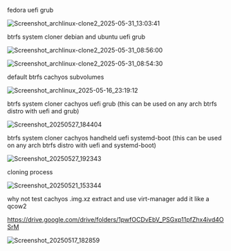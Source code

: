 

fedora uefi grub

![Screenshot_archlinux-clone2_2025-05-31_13:03:41](https://github.com/user-attachments/assets/7dff5ce3-d297-4f92-aa73-a4d1560be5fc)



btrfs system cloner debian and ubuntu uefi grub

![Screenshot_archlinux-clone2_2025-05-31_08:56:00](https://github.com/user-attachments/assets/141125af-a7a9-48c1-9bee-8aa99f484cff)


![Screenshot_archlinux-clone2_2025-05-31_08:54:30](https://github.com/user-attachments/assets/8cf45c11-a0fa-4b4d-8fd9-2339f1e4b554)



default btrfs cachyos subvolumes

![Screenshot_archlinux_2025-05-16_23:19:12](https://github.com/user-attachments/assets/de875338-0393-4231-a343-30dcad36a5d1)

btrfs system cloner cachyos uefi grub (this can be used on any arch btrfs distro with uefi and grub)

![Screenshot_20250527_184404](https://github.com/user-attachments/assets/5ce216e4-ae84-4a82-b176-4f08bababf86)





btrfs system cloner cachyos handheld uefi systemd-boot (this can be used on any arch btrfs distro with uefi and systemd-boot)

![Screenshot_20250527_192343](https://github.com/user-attachments/assets/5ee5500b-cba6-4d73-895c-337cf029cfb8)



cloning process

![Screenshot_20250521_153344](https://github.com/user-attachments/assets/12c6cb04-d54c-479c-9d3f-3b213ed117d8)


why not test cachyos .img.xz extract and use virt-manager add it like a qcow2

https://drive.google.com/drive/folders/1pwfOCDvEbV_PSGxp11pfZhx4ivd4OSrM

![Screenshot_20250517_182859](https://github.com/user-attachments/assets/59dad64d-eb03-42fd-8a01-1de6b59113de)
